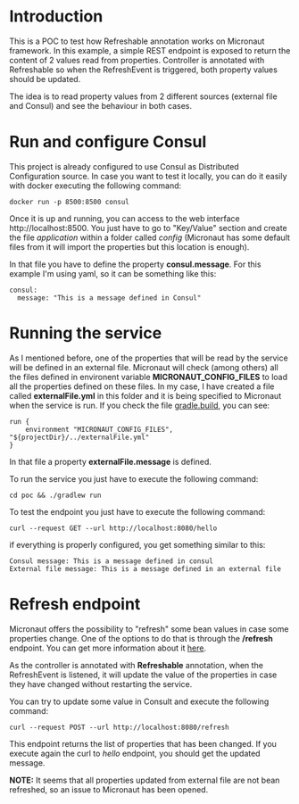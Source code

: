 # Introduction

This is a POC to test how Refreshable annotation works on Micronaut framework. In this example, a simple REST endpoint is exposed to return the content of 2 values read from properties. Controller is annotated with Refreshable so when the RefreshEvent is triggered, both property values should be updated.

The idea is to read property values from 2 different sources (external file and Consul) and see the behaviour in both cases.

# Run and configure Consul

This project is already configured to use Consul as Distributed Configuration source. In case you want to test it locally, you can do it easily with docker executing the following command:

```
docker run -p 8500:8500 consul
```

Once it is up and running, you can access to the web interface http://localhost:8500. You just have to go to "Key/Value" section and create the file *application* within a folder called *config* (Micronaut has some default files from it will import the properties but this location is enough).

In that file you have to define the property **consul.message**. For this example I'm using yaml, so it can be something like this:

```
consul:
  message: "This is a message defined in Consul"
```

# Running the service

As I mentioned before, one of the properties that will be read by the service will be defined in an external file. Micronaut will check (among others) all the files defined in environent variable **MICRONAUT_CONFIG_FILES** to load all the properties defined on these files. In my case, I have created a file called **externalFile.yml** in this folder and it is being specified to Micronaut when the service is run. If you check the file [gradle.build](poc/build.gradle), you can see:

```
run {
    environment "MICRONAUT_CONFIG_FILES", "${projectDir}/../externalFile.yml"
}
```

In that file a property **externalFile.message** is defined.

To run the service you just have to execute the following command:

```
cd poc && ./gradlew run
```

To test the endpoint you just have to execute the following command:

```
curl --request GET --url http://localhost:8080/hello
```

if everything is properly configured, you get something similar to this:

```
Consul message: This is a message defined in consul
External file message: This is a message defined in an external file
```

# Refresh endpoint

Micronaut offers the possibility to "refresh" some bean values in case some properties change. One of the options to do that is through the **/refresh** endpoint. You can get more information about it [here](https://docs.micronaut.io/latest/guide/index.html#refreshEndpoint).

As the controller is annotated with **Refreshable** annotation, when the RefreshEvent is listened, it will update the value of the properties in case they have changed without restarting the service. 

You can try to update some value in Consult and execute the following command:

```
curl --request POST --url http://localhost:8080/refresh
```

This endpoint returns the list of properties that has been changed. If you execute again the curl to *hello* endpoint, you should get the updated message.

**NOTE:** It seems that all properties updated from external file are not bean refreshed, so an issue to Micronaut has been opened.